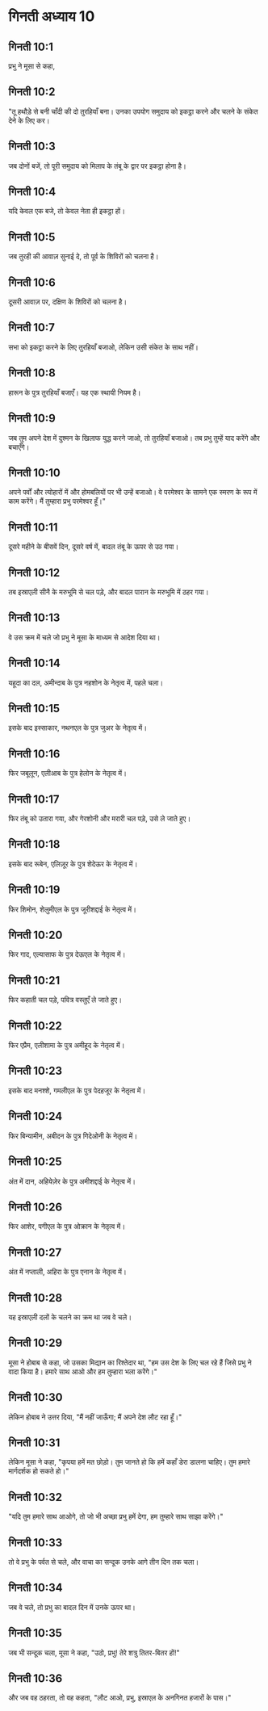 # गिनती अध्याय 10

## गिनती 10:1
प्रभु ने मूसा से कहा,

## गिनती 10:2
"तू हथौड़े से बनी चाँदी की दो तुरहियाँ बना। उनका उपयोग समुदाय को इकट्ठा करने और चलने के संकेत देने के लिए कर।

## गिनती 10:3
जब दोनों बजें, तो पूरी समुदाय को मिलाप के तंबू के द्वार पर इकट्ठा होना है।

## गिनती 10:4
यदि केवल एक बजे, तो केवल नेता ही इकट्ठा हों।

## गिनती 10:5
जब तुरही की आवाज़ सुनाई दे, तो पूर्व के शिविरों को चलना है।

## गिनती 10:6
दूसरी आवाज़ पर, दक्षिण के शिविरों को चलना है।

## गिनती 10:7
सभा को इकट्ठा करने के लिए तुरहियाँ बजाओ, लेकिन उसी संकेत के साथ नहीं।

## गिनती 10:8
हारून के पुत्र तुरहियाँ बजाएँ। यह एक स्थायी नियम है।

## गिनती 10:9
जब तुम अपने देश में दुश्मन के खिलाफ युद्ध करने जाओ, तो तुरहियाँ बजाओ। तब प्रभु तुम्हें याद करेंगे और बचाएँगे।

## गिनती 10:10
अपने पर्वों और त्योहारों में और होमबलियों पर भी उन्हें बजाओ। वे परमेश्वर के सामने एक स्मरण के रूप में काम करेंगे। मैं तुम्हारा प्रभु परमेश्वर हूँ।"

## गिनती 10:11
दूसरे महीने के बीसवें दिन, दूसरे वर्ष में, बादल तंबू के ऊपर से उठ गया।

## गिनती 10:12
तब इस्राएली सीनै के मरुभूमि से चल पड़े, और बादल पारान के मरुभूमि में ठहर गया।

## गिनती 10:13
वे उस क्रम में चले जो प्रभु ने मूसा के माध्यम से आदेश दिया था।

## गिनती 10:14
यहूदा का दल, अमीन्दाब के पुत्र नहशोन के नेतृत्व में, पहले चला।

## गिनती 10:15
इसके बाद इस्साकार, नथनएल के पुत्र जुअर के नेतृत्व में।

## गिनती 10:16
फिर जबूलून, एलीआब के पुत्र हेलोन के नेतृत्व में।

## गिनती 10:17
फिर तंबू को उतारा गया, और गेरशोनी और मरारी चल पड़े, उसे ले जाते हुए।

## गिनती 10:18
इसके बाद रूबेन, एलिज़ूर के पुत्र शेदेऊर के नेतृत्व में।

## गिनती 10:19
फिर शिमोन, शेलुमीएल के पुत्र जूरीशद्दाई के नेतृत्व में।

## गिनती 10:20
फिर गाद, एल्यासाफ के पुत्र देऊएल के नेतृत्व में।

## गिनती 10:21
फिर कहाती चल पड़े, पवित्र वस्तुएँ ले जाते हुए।

## गिनती 10:22
फिर एप्रैम, एलीशामा के पुत्र अमीहूद के नेतृत्व में।

## गिनती 10:23
इसके बाद मनश्शे, गमलीएल के पुत्र पेदहजूर के नेतृत्व में।

## गिनती 10:24
फिर बिन्यामीन, अबीदन के पुत्र गिदेओनी के नेतृत्व में।

## गिनती 10:25
अंत में दान, अहियेज़ेर के पुत्र अमीशद्दाई के नेतृत्व में।

## गिनती 10:26
फिर आशेर, पगीएल के पुत्र ओक्रान के नेतृत्व में।

## गिनती 10:27
अंत में नप्ताली, अहिरा के पुत्र एनान के नेतृत्व में।

## गिनती 10:28
यह इस्राएली दलों के चलने का क्रम था जब वे चले।

## गिनती 10:29
मूसा ने होबाब से कहा, जो उसका मिद्यान का रिश्तेदार था, "हम उस देश के लिए चल रहे हैं जिसे प्रभु ने वादा किया है। हमारे साथ आओ और हम तुम्हारा भला करेंगे।"

## गिनती 10:30
लेकिन होबाब ने उत्तर दिया, "मैं नहीं जाऊँगा; मैं अपने देश लौट रहा हूँ।"

## गिनती 10:31
लेकिन मूसा ने कहा, "कृपया हमें मत छोड़ो। तुम जानते हो कि हमें कहाँ डेरा डालना चाहिए। तुम हमारे मार्गदर्शक हो सकते हो।"

## गिनती 10:32
"यदि तुम हमारे साथ आओगे, तो जो भी अच्छा प्रभु हमें देगा, हम तुम्हारे साथ साझा करेंगे।"

## गिनती 10:33
तो वे प्रभु के पर्वत से चले, और वाचा का सन्दूक उनके आगे तीन दिन तक चला।

## गिनती 10:34
जब वे चले, तो प्रभु का बादल दिन में उनके ऊपर था।

## गिनती 10:35
जब भी सन्दूक चला, मूसा ने कहा, "उठो, प्रभु! तेरे शत्रु तितर-बितर हों!"

## गिनती 10:36
और जब वह ठहरता, तो वह कहता, "लौट आओ, प्रभु, इस्राएल के अनगिनत हजारों के पास।"
